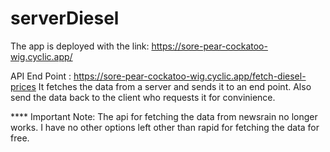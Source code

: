 # serverDiesel

The app is deployed with the link: https://sore-pear-cockatoo-wig.cyclic.app/

API End Point : https://sore-pear-cockatoo-wig.cyclic.app/fetch-diesel-prices
It fetches the data from a server and sends it to an end point. Also send the data back to the client who requests it for convinience.

**** Important Note:
The api for fetching the data from newsrain no longer works. I have no other options left other than rapid for fetching the data for free.
